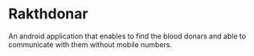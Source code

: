 # Rakthdonar
 An android application that enables to find the blood donars and able to communicate with them without mobile numbers.
 
